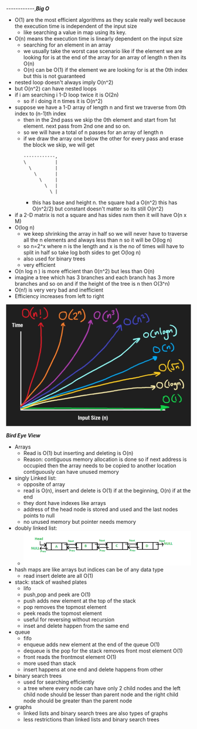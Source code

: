  ------------,***Big O***
- O(1) are the most efficient algorithms as they scale really well because the execution time is independent of the input size
	- like searching a value in map using its key.
- O(n) means the execution time is linearly dependent on the input size
	- searching for an element in an array
	- we usually take the worst case scenario like if the element we are looking for is at the end of the array for an array of length n then its O(n)
	- O(n) can be O(1) if the element we are looking for is at the 0th index but this is not guaranteed
- nested loop doesn't always imply O(n^2) 
- but O(n^2) can have nested loops
- if i am searching i 1-D loop twice it is O(2n)
	- so if i doing it n times it is O(n^2)
- suppose we have a 1-D array of length n and first we traverse from 0th index to (n-1)th index
	- then in the 2nd pass we skip the 0th element and start from 1st element. next pass from 2nd one and so on.
	- so we will have a total of n passes for an array of length n
	- if we draw the array one below the other for every pass and erase the block we skip, we will get 
		```
		------------,
		\			|
		  \			|
			\		|
			  \		|
			    \   |
				  \ |
		```
		- this has base and height n. the square had a O(n^2) this has O(n^2/2) but constant doesn't matter so its still O(n^2)
- if a 2-D matrix is not a square and has sides nxm then it will have O(n x M) 
- O(log n)
	- we keep shrinking the array in half so we will never have to traverse all the n elements and always less than n so it will be O(log n)
	- so n=2^x where n is the length and x is the no of times will have to split in half so take log both sides to get O(log n)
	- also used for binary trees
	- very efficient
- O(n log n ) is more efficient than 0(n^2) but less than O(n)
- imagine a tree which has 3 branches and each branch has 3 more branches and so on and if the height of the tree is n then O(3^n)
- O(n!) is very very bad and inefficient
- Efficiency increases from left to right


![time vs input size](https://raw.githubusercontent.com/JayaswalPrateek/MyCSnotesForME/main/Attachments/Screenshot%20from%202023-01-21%2009-52-29.png)

***Bird Eye View***
- Arrays
	- Read is O(1) but inserting and deleting is O(n)
	- Reason: contiguous memory allocation is done so if next address is occupied then the array needs to be copied to another location contiguously
	can have unused memory
- singly Linked list:
	- opposite of array
	- read is O(n), insert and delete is O(1) if at the beginning, O(n) if at the end
	- they dont have indexes like arrays
	- address of the head node is stored and used and the last nodes points to null
	- no unused memory but pointer needs memory
- doubly linked list:
	- ![doubly linked list](https://raw.githubusercontent.com/JayaswalPrateek/MyCSnotesForME/main/Attachments/DLL1.png)
- hash maps are like arrays but indices can be of any data type
	- read insert delete are all O(1)
- stack: stack of washed plates
	- lifo
	- push,pop and peek are O(1)
	- push adds new element at the top of the stack
	- pop removes the topmost element
	- peek reads the topmost element
	- useful for reversing without recursion
	- inset and delete happen from the same end
- queue 
	- fifo
	- enqueue adds new element at the end of the queue O(1)
	- dequeue is the pop for the stack removes front most element O(1)
	- front reads the frontmost element O(1)
	- more used than stack
	- insert happens at one end and delete happens from other
- binary search trees
	- used for searching efficiently
	- a tree where every node can have only 2 child nodes and the left child node should be lesser than parent node and the right child node should be greater than the parent node 
- graphs 
	- linked lists and binary search trees are also types of graphs
	- less restrictions than linked lists and binary search trees